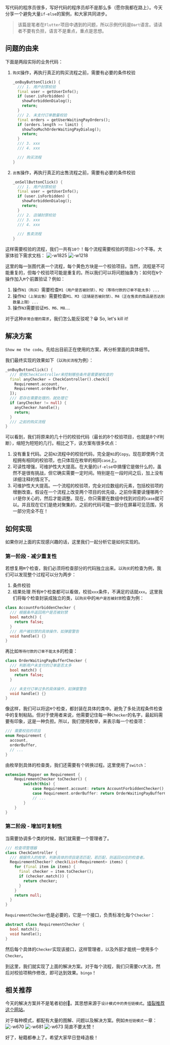 
写代码的程序员很多，写好代码的程序员却不是那么多（愿你我都在路上）。今天分享一个避免大量`if-else`的案例，和大家共同进步。

> 该篇是笔者在`Flutter`项目中遇到的问题，所以示例代码是`Dart`语言。请读者不要有负担，语言不是重点，重点是思想。

## 问题的由来

下面是两段实际的业务代码：

1. `购买`操作，再执行真正的购买流程之前，需要有必要的条件校验
    ```dart
    _onBuyButtonClick() {
      /// 1. 用户封禁校验
      final user = getUserInfo();
      if (user.isForbidden) {
        showForbiddenDialog();
        return;
      }
      /// 2. 未支付订单数量校验
      final orders = getUserWaitingPayOrders();
      if (orders.length >= limit) {
        showTooMuchOrderWaitingPayDialog();
        return;
      }
      /// 3. xxx
      /// 4. xxx
    
      /// 购买流程
    }
    ```

2. `出售`操作，再执行真正的出售流程之前，需要有必要的条件校验
    ```dart
    _onSellButtonClick() {
      /// 1. 用户封禁校验
      final user = getUserInfo();
      if (user.isForbidden) {
        showForbiddenDialog();
        return;
      }
      /// 2. 店铺封禁校验
      /// 3. xxx
      /// 4. xxx
      
      /// 售卖流程
    }
    ```

这样需要校验的流程，我们一共有`10个`！每个流程需要校验的项目`2~5`个不等。大家体验下需求文档：
![-w1825](https://p3-juejin.byteimg.com/tos-cn-i-k3u1fbpfcp/d0c67b9130df45eda18a8e2a291b9bf2~tplv-k3u1fbpfcp-zoom-1.image)
![-w1218](https://p3-juejin.byteimg.com/tos-cn-i-k3u1fbpfcp/81406358b9c14933993b3f7cdff008ed~tplv-k3u1fbpfcp-zoom-1.image)


这里的每一张图代表一个流程，每个黄色方块是一个校验项目。当然，流程是不可能重复的，但每个校验项可能是重复的。所以我们可以将问题抽象为：如何在`N`个操作加入`M`个前置验证？例如：

1. 操作`N1（购买）`需要检查`M1（用户是否被封禁）、M2（等待付款的订单不能太多）...`
2. 操作`N2（上架出售）`需要检查`M1、M3（店铺是否被封禁）、M4（正在售卖的商品是否达到数量上限）...`
3. 操作`N3`需要验证`M5、M6、M8`....

对于这种`非常合理的需求`，我们怎么能反驳呢？😁 So, let's kill it!

## 解决方案

`Show me the code`。先给出目前正在使用的方案，再分析里面的具体细节。

我们最终实现的效果如下（以`购买流程`为例）：
```dart
_onBuyButtonClick() {
  /// 使用CheckController来控制哪些条件是需要被检查的
  final anyChecker = CheckController().check([
    Requirement.account,
    Requirement.orderBuffer,
  ]);
  /// 若存在需要处理的，就处理它
  if (anyChecker != null) {
    anyChecker.handle();
    return;
  }
  /// 之前的购买流程
}
```

可以看到，我们将原来的几十行的校验代码（最长的8个校验项目，也就是8个if判断），缩短为短短的几行。相比之下，该方案有很多优点：
1. 没有重复代码。之前`N2`流程中的校验代码，完全是`N1`的`Copy`。现在即使两个流程拥有相同的校验项，也只体现在枚举的相同`case`上。
2. 可读性增强，可维护性大大提高。在大量的`if-else`中搞懂它是做什么的，虽然不是很有挑战，但它确实需要一定时间。特别是在一段时间之后，加上没有详细注释的情况下。
3. 可维护性大大提高。一个流程的校验项，完全对应数组的元素，包括校验项的增删改查。假设在一个流程上改变两个项目的优先级，之前你需要读懂哪两个`if`是你关心的，然后才能调整。现在，你只需要在数组中找到对应的`case`就可以。并且现在它们是绝对聚集的，之前的代码可能一部分在屏幕可见范围，另一部分完全不在！

## 如何实现

如果你对上面的实现感兴趣的话，这里我们一起分析它是如何实现的。

### 第一阶段 - 减少重复性

若想复用`M`个检查，我们必须将检查部分的代码独立出来。以`购买`的检查为例，我们可以发现整个过程可以分为两步：
1. 条件校验
2. 结果处理
所有`M`个检查都可以看做，校验`xxx`条件，不满足的话就`xxx`。这里我们将每个检查封装成独立的类，以`购买`中的`用户是否被封禁`检查为例：

```dart
class AccountForbiddenChecker {
  /// 根据条件返回用户是否被封禁
  bool match() {
    return false;
  }
  /// 用户被封禁的具体操作，如弹窗警告
  void handle() {}
}
```

再比如`等待付款的订单不能太多`的检查：

```dart
class OrderWaitingPayBufferChecker {
  /// 判断用户未支付的订单是否太多
  bool match() {
    return false;
  }

  /// 未支付订单过多的具体操作，如弹窗警告
  void handle() {}
}
```

像这样，我们可以将这`M`个检查，都封装在具体的类中。避免了多处流程条件检查中的复制粘贴。但对于使用者来说，他需要记住每一种`Checker`的名字，最起码需要有印象，这是一种负担。所以，我们使用枚举，来表示每一个检查项：

```dart
/// 需要校验的项目
enum Requirement {
  account,
  orderBuffer,
  // ...
}
```

由枚举到具体的检查类，我们还需要有个转换过程。这里使用了`switch`：

```dart
extension Mapper on Requirement {
    RequirementChecker toChecker() {
        switch(this) {
            case Requirement.account: return AccountForbiddenChecker();
            case Requirement.orderBuffer: return OrderWaitingPayBufferChecker();
            // ...
        }
    }
}
```

### 第二阶段 - 增加可复制性

当需要协调多个类的时候，我们就需要一个管理者了。

```dart
/// 检查项管理器
class CheckController {
  /// 根据传入的枚举，判断具体的项目是否匹配，若匹配，则返回对应的检查者。
  RequirementChecker? check(List<Requirement> items) {
    for (final item in items) {
      final checker = item.toChecker();
      if (checker.match()) {
        return checker;
      }
    }
    return null;
  }
}
```
`RequirementChecker`也是必要的，它是一个接口，负责标准化每个`Checker`：

```dart
abstract class RequirementChecker {
  bool match();
  void handle();
}
```

然后每个具体的`Checker`实现该接口，这样管理者，以及外部才能统一使用多个`Checker`。

到这里，我们就实现了上面的解决方案。对于每个流程，我们只需要`CV`大法，然后对校验项稍作修改，即可达到效果。`bingo`！

## 相关推荐

今天的解决方案并不是笔者初创🤣。其思想来源于`设计模式中的责任链模式`。[墙裂推荐这个网站](https://refactoringguru.cn/design-patterns/catalog)。

对于每种模式，都配有大量的图解、问题以及解决方案。例如`责任链模式`一章：
![-w670](https://p3-juejin.byteimg.com/tos-cn-i-k3u1fbpfcp/2eb71523290b404f9e3f423e02b57d0f~tplv-k3u1fbpfcp-zoom-1.image)
![-w681](https://p3-juejin.byteimg.com/tos-cn-i-k3u1fbpfcp/9ebaf49e22d54f388b8bb3632750dc80~tplv-k3u1fbpfcp-zoom-1.image)
![-w673](https://p3-juejin.byteimg.com/tos-cn-i-k3u1fbpfcp/b73c8632fc52475a9b9eb887a92d2604~tplv-k3u1fbpfcp-zoom-1.image)
简直不要太赞！

好了，秘籍都奉上了。希望大家早日登峰造极！
